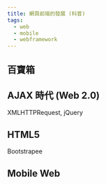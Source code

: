 ```yaml
---
title: 網頁前端的發展 (科普)
tags:
  - web
  - mobile
  - webframework
---
```


## 百寶箱


## AJAX 時代 (Web 2.0)

XMLHTTPRequest, jQuery

## HTML5

Bootstrapee

## Mobile Web


